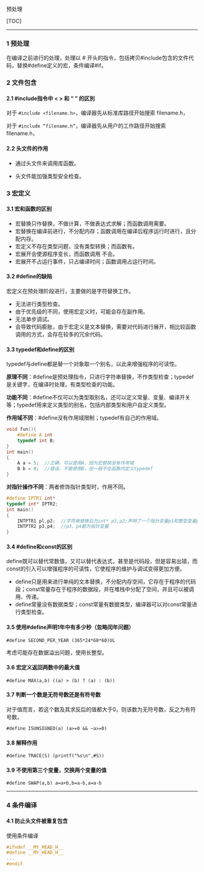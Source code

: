 预处理

[TOC]

------

### 1 预处理

在编译之前进行的处理，处理以 # 开头的指令，包括拷贝#include包含的文件代码，替换#define定义的宏，条件编译#if。

### 2 文件包含

#### 2.1 #include指令中 < > 和 “ ” 的区別

对于 `#include <filename.h>`，编译器先从标准库路径开始搜索 filename.h，

对于 `#include “filename.h”`，编译器先从用户的工作路径开始搜索 filename.h，

#### 2.2 头文件的作用

- 通过头文件来调用库函数。

- 头文件能加强类型安全检查。

### 3 宏定义

#### 3.1 宏和函数的区别

- 宏替换只作替换，不做计算，不做表达式求解；而函数调用需要。
- 宏替换在编译前进行，不分配内存；函数调用在编译后程序运行时进行，且分配内存。
- 宏定义不存在类型问题，没有类型转换；而函数有。
- 宏展开会使源程序变长，而函数调用 不会。
- 宏展开不占运行事件，只占编译时间；函数调用占运行时间。

#### 3.2 #define的缺陷

宏定义在预处理阶段进行，主要做的是字符替换工作。

- 无法进行类型检查。
- 由于优先级的不同，使用宏定义时，可能会存在副作用。
- 无法单步调试。
- 会导致代码膨胀，由于宏定义是文本替换，需要对代码进行展开，相比较函数调用的方式，会存在较多的冗余代码。

#### 3.3 typedef和define的区别

typedef与define都是替一个对象取一个别名，以此来增强程序的可读性。

**原理不同**：#define是预处理指令，只进行字符串替换，不作类型检查；typedef是关键字，在编译时处理，有类型检查的功能。

**功能不同**：#define不仅可以为类型取别名，还可以定义常量、变量、编译开关等；typedef用来定义类型的别名，包括内部类型和用户自定义类型。

**作用域不同**：#define没有作用域限制；typedef有自己的作用域。

```c
void fun(){
    #define A int
    typedef int B;
}
int main()
{
    A a = 5;  //正确，可以使用A，因为宏替换没有作用域
    B b = 0;  //错误，不能使用B，但一般不在函数内定义typedef
}
```

**对指针操作不同**：两者修饰指针类型时，作用不同。

```c
#define IPTR1 int*
typedef int* IPTR2;
int main()
{
    INTPTR1 pl,p2;  //字符串替换后为int* p1,p2;声明了一个指针变量p1和整型变量p2
    INTPTR2 p3,p4;	//p3、p4都为指针变量
}
```

#### 3.4 #define和const的区别

define既可以替代常数值，又可以替代表达式，甚至是代码段，但是容易出错，而const的引入可以增强程序的可读性，它使程序的维护与调试变得更加方便。

- define只是用来进行单纯的文本替换，不分配内存空间，它存在于程序的代码段；const常量存在于程序的数据段，并在堆栈中分配了空间，并且可以被调用、传递。
- define常量没有数据类型；const常量有数据类型，编译器可以对const常量进行类型检查。

#### 3.5 使用#define声明1年中有多少秒（忽略闰年问题）

`#define SECOND_PER_YEAR (365*24*60*60)UL`

考虑可能存在数据溢出问题，使用长整型。

#### 3.6 宏定义返回两数中的最大值

`#define MAX(a,b) ((a) > (b) ? (a) : (b))`

#### 3.7 判断一个数是无符号数还是有符号数

对于值而言，若这个数及其求反后的值都大于0，则该数为无符号数，反之为有符号数。

`#define ISUNSIGNED(a) (a>=0 && ~a>=0)`

#### 3.8 解释作用

`#define TRACE(S) (printf("%s\n",#S))`

#### 3.9 不使用第三个变量，交换两个变量的值

`#define SWAP(a,b) a=a+b,b=a-b,a=a-b`

------

### 4 条件编译

#### 4.1 防止头文件被重复包含

使用条件编译

```c
#ifndef __MY_HEAD_H__
#define __MY_HEAD_H__
...
#endif
```

